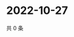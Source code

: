 # 2022-10-27

共 0 条

<!-- BEGIN WEIBO -->
<!-- 最后更新时间 Thu Oct 27 2022 15:06:37 GMT+0800 (China Standard Time) -->

<!-- END WEIBO -->
